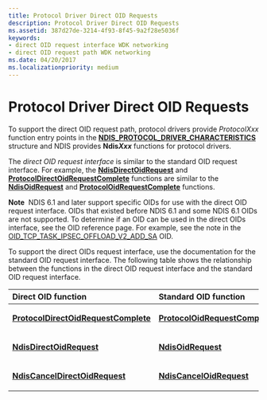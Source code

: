 ```yaml
---
title: Protocol Driver Direct OID Requests
description: Protocol Driver Direct OID Requests
ms.assetid: 387d27de-3214-4f93-8f45-9a2f28e5036f
keywords:
- direct OID request interface WDK networking
- direct OID request path WDK networking
ms.date: 04/20/2017
ms.localizationpriority: medium
---
```


# Protocol Driver Direct OID Requests





To support the direct OID request path, protocol drivers provide *ProtocolXxx* function entry points in the [**NDIS\_PROTOCOL\_DRIVER\_CHARACTERISTICS**](/windows-hardware/drivers/ddi/ndis/ns-ndis-_ndis_protocol_driver_characteristics) structure and NDIS provides **Ndis*Xxx*** functions for protocol drivers.

The *direct OID request interface* is similar to the standard OID request interface. For example, the [**NdisDirectOidRequest**](/windows-hardware/drivers/ddi/ndis/nf-ndis-ndisdirectoidrequest) and [**ProtocolDirectOidRequestComplete**](/windows-hardware/drivers/ddi/ndis/nc-ndis-protocol_direct_oid_request_complete) functions are similar to the [**NdisOidRequest**](/windows-hardware/drivers/ddi/ndis/nf-ndis-ndisoidrequest) and [**ProtocolOidRequestComplete**](/windows-hardware/drivers/ddi/ndis/nc-ndis-protocol_oid_request_complete) functions.

**Note**  NDIS 6.1 and later support specific OIDs for use with the direct OID request interface. OIDs that existed before NDIS 6.1 and some NDIS 6.1 OIDs are not supported. To determine if an OID can be used in the direct OIDs interface, see the OID reference page. For example, see the note in the [OID\_TCP\_TASK\_IPSEC\_OFFLOAD\_V2\_ADD\_SA](./oid-tcp-task-ipsec-offload-v2-add-sa.md) OID.

 

To support the direct OIDs request interface, use the documentation for the standard OID request interface. The following table shows the relationship between the functions in the direct OID request interface and the standard OID request interface.

<table>
<colgroup>
<col width="50%" />
<col width="50%" />
</colgroup>
<thead>
<tr class="header">
<th align="left">Direct OID function</th>
<th align="left">Standard OID function</th>
</tr>
</thead>
<tbody>
<tr class="odd">
<td align="left"><p><a href="https://docs.microsoft.com/windows-hardware/drivers/ddi/ndis/nc-ndis-protocol_direct_oid_request_complete" data-raw-source="[&lt;strong&gt;ProtocolDirectOidRequestComplete&lt;/strong&gt;](/windows-hardware/drivers/ddi/ndis/nc-ndis-protocol_direct_oid_request_complete)"><strong>ProtocolDirectOidRequestComplete</strong></a></p></td>
<td align="left"><p><a href="https://docs.microsoft.com/windows-hardware/drivers/ddi/ndis/nc-ndis-protocol_oid_request_complete" data-raw-source="[&lt;strong&gt;ProtocolOidRequestComplete&lt;/strong&gt;](/windows-hardware/drivers/ddi/ndis/nc-ndis-protocol_oid_request_complete)"><strong>ProtocolOidRequestComplete</strong></a></p></td>
</tr>
<tr class="even">
<td align="left"><p><a href="https://docs.microsoft.com/windows-hardware/drivers/ddi/ndis/nf-ndis-ndisdirectoidrequest" data-raw-source="[&lt;strong&gt;NdisDirectOidRequest&lt;/strong&gt;](/windows-hardware/drivers/ddi/ndis/nf-ndis-ndisdirectoidrequest)"><strong>NdisDirectOidRequest</strong></a></p></td>
<td align="left"><p><a href="https://docs.microsoft.com/windows-hardware/drivers/ddi/ndis/nf-ndis-ndisoidrequest" data-raw-source="[&lt;strong&gt;NdisOidRequest&lt;/strong&gt;](/windows-hardware/drivers/ddi/ndis/nf-ndis-ndisoidrequest)"><strong>NdisOidRequest</strong></a></p></td>
</tr>
<tr class="odd">
<td align="left"><p><a href="https://docs.microsoft.com/windows-hardware/drivers/ddi/ndis/nf-ndis-ndiscanceldirectoidrequest" data-raw-source="[&lt;strong&gt;NdisCancelDirectOidRequest&lt;/strong&gt;](/windows-hardware/drivers/ddi/ndis/nf-ndis-ndiscanceldirectoidrequest)"><strong>NdisCancelDirectOidRequest</strong></a></p></td>
<td align="left"><p><a href="https://docs.microsoft.com/windows-hardware/drivers/ddi/ndis/nf-ndis-ndiscanceloidrequest" data-raw-source="[&lt;strong&gt;NdisCancelOidRequest&lt;/strong&gt;](/windows-hardware/drivers/ddi/ndis/nf-ndis-ndiscanceloidrequest)"><strong>NdisCancelOidRequest</strong></a></p></td>
</tr>
</tbody>
</table>

 

 

